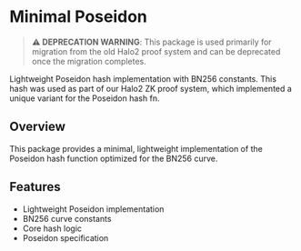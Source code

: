 # Minimal Poseidon

> **⚠️ DEPRECATION WARNING**: This package is used primarily for migration from the old Halo2 proof system and can be deprecated once the migration completes.

Lightweight Poseidon hash implementation with BN256 constants. This hash was used as part of our Halo2 ZK proof system, which implemented a unique variant for the Poseidon hash fn.

## Overview

This package provides a minimal, lightweight implementation of the Poseidon hash function optimized for the BN256 curve.

## Features

- Lightweight Poseidon implementation
- BN256 curve constants
- Core hash logic
- Poseidon specification
